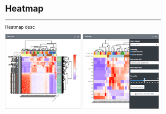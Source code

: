Heatmap
=======================
---

Heatmap desc

<img src="./img/visualise_lips_heatmap_1.png" width="49%">
<img src="./img/visualise_lips_heatmap_2.png" width="49%">
